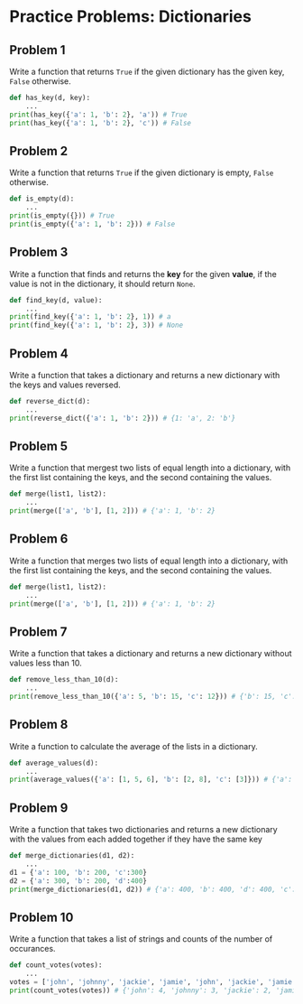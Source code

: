 
# Practice Problems: Dictionaries


## Problem 1

Write a function that returns `True` if the given dictionary has the given key, `False` otherwise.

```python
def has_key(d, key):
    ...
print(has_key({'a': 1, 'b': 2}, 'a')) # True
print(has_key({'a': 1, 'b': 2}, 'c')) # False
```

## Problem 2

Write a function that returns `True` if the given dictionary is empty, `False` otherwise.

```python
def is_empty(d):
    ...
print(is_empty({})) # True
print(is_empty({'a': 1, 'b': 2})) # False
```

## Problem 3

Write a function that finds and returns the **key** for the given **value**, if the value is not in the dictionary, it should return `None`.

```python
def find_key(d, value):
    ...
print(find_key({'a': 1, 'b': 2}, 1)) # a
print(find_key({'a': 1, 'b': 2}, 3)) # None
```

## Problem 4

Write a function that takes a dictionary and returns a new dictionary with the keys and values reversed.

```python
def reverse_dict(d):
    ...
print(reverse_dict({'a': 1, 'b': 2})) # {1: 'a', 2: 'b'}
```

## Problem 5

Write a function that mergest two lists of equal length into a dictionary, with the first list containing the keys, and the second containing the values.

```python
def merge(list1, list2):
    ...
print(merge(['a', 'b'], [1, 2])) # {'a': 1, 'b': 2}
```


## Problem 6

Write a function that merges two lists of equal length into a dictionary, with the first list containing the keys, and the second containing the values.

```python
def merge(list1, list2):
    ...
print(merge(['a', 'b'], [1, 2])) # {'a': 1, 'b': 2}
```

## Problem 7

Write a function that takes a dictionary and returns a new dictionary without values less than 10.

```python
def remove_less_than_10(d):
    ...
print(remove_less_than_10({'a': 5, 'b': 15, 'c': 12})) # {'b': 15, 'c': 12}
```

## Problem 8

Write a function to calculate the average of the lists in a dictionary.

```python
def average_values(d):
    ...
print(average_values({'a': [1, 5, 6], 'b': [2, 8], 'c': [3]})) # {'a': 4, 'b': 5, 'c': 3}
```

## Problem 9

Write a function that takes two dictionaries and returns a new dictionary with the values from each added together if they have the same key

```python
def merge_dictionaries(d1, d2):
    ...
d1 = {'a': 100, 'b': 200, 'c':300}
d2 = {'a': 300, 'b': 200, 'd':400}
print(merge_dictionaries(d1, d2)) # {'a': 400, 'b': 400, 'd': 400, 'c': 300}
```

## Problem 10

Write a function that takes a list of strings and counts of the number of occurances.

```python
def count_votes(votes):
    ...
votes = ['john', 'johnny', 'jackie', 'jamie', 'john', 'jackie', 'jamie', 'jamie', 'john', 'johnny', 'jamie', 'johnny', 'john']
print(count_votes(votes)) # {'john': 4, 'johnny': 3, 'jackie': 2, 'jamie': 4}
```




